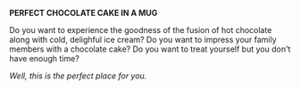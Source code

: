 **PERFECT CHOCOLATE CAKE IN A MUG**

Do you want to experience the goodness of the fusion of hot chocolate along with cold, delighful ice cream? Do you want to impress your family members with a chocolate cake? Do you want to treat yourself but you don't have enough time?

*Well, this is the perfect place for you.*






